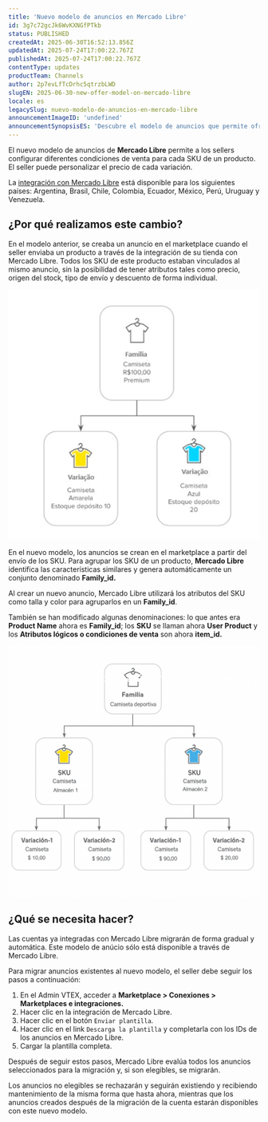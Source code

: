 ```yaml
---
title: 'Nuevo modelo de anuncios en Mercado Libre'
id: 3g7c72gcJk6WvKXNGfPTkb
status: PUBLISHED
createdAt: 2025-06-30T16:52:13.856Z
updatedAt: 2025-07-24T17:00:22.767Z
publishedAt: 2025-07-24T17:00:22.767Z
contentType: updates
productTeam: Channels
author: 2p7evLfTcDrhc5qtrzbLWD
slugEN: 2025-06-30-new-offer-model-on-mercado-libre
locale: es
legacySlug: nuevo-modelo-de-anuncios-en-mercado-libre
announcementImageID: 'undefined'
announcementSynopsisES: 'Descubre el modelo de anuncios que permite ofrecer diferentes condiciones de venta para un mismo producto.'
---
```


El nuevo modelo de anuncios de **Mercado Libre** permite a los sellers configurar diferentes condiciones de venta para cada SKU de un producto. El seller puede personalizar el precio de cada variación.    

La [integración con Mercado Libre](/es/tracks/configurar-integracao-do-mercado-livre--2YfvI3Jxe0CGIKoWIGQEIq) está disponible para los siguientes países: Argentina, Brasil, Chile, Colombia, Ecuador, México, Perú, Uruguay y Venezuela.  

## ¿Por qué realizamos este cambio?

En el modelo anterior, se creaba un anuncio en el marketplace cuando el seller enviaba un producto a través de la integración de su tienda con Mercado Libre. Todos los SKU de este producto estaban vinculados al mismo anuncio, sin la posibilidad de tener atributos tales como precio, origen del stock, tipo de envío y descuento de forma individual.  

![uptin1](https://raw.githubusercontent.com/vtexdocs/help-center-content/refs/heads/main/docs/es/announcements/2025/junio/2025-06-30-nuevo-modelo-de-anuncios-en-mercado-libre_1.jpg)

En el nuevo modelo, los anuncios se crean en el marketplace a partir del envío de los SKU. Para agrupar los SKU de un producto, **Mercado Libre** identifica las características similares y genera automáticamente un conjunto denominado **Family_id.**  

Al crear un nuevo anuncio, Mercado Libre utilizará los atributos del SKU como talla y color para agruparlos en un **Family_id**.  

También se han modificado algunas denominaciones: lo que antes era **Product Name** ahora es **Family_id**; los **SKU**  se llaman ahora **User Product** y los **Atributos lógicos o condiciones de venta** son ahora **item_id.**  

![uptin-es](https://raw.githubusercontent.com/vtexdocs/help-center-content/refs/heads/main/docs/es/announcements/2025/junio/2025-06-30-nuevo-modelo-de-anuncios-en-mercado-libre_2.png)

## ¿Qué se necesita hacer?

Las cuentas ya integradas con Mercado Libre migrarán de forma gradual y automática. Este modelo de anúcio sólo está disponible a través de Mercado Libre.  

Para migrar anuncios existentes al nuevo modelo, el seller debe seguir los pasos a continuación:  

1. En el Admin VTEX, acceder a **Marketplace > Conexiones > Marketplaces e integraciones.**  
2. Hacer clic en la integración de Mercado Libre.  
3. Hacer clic en el botón `Enviar plantilla`.  
4. Hacer clic en el link `Descarga la plantilla` y completarla con los IDs de los anuncios en Mercado Libre.  
5. Cargar la plantilla completa.  

Después de seguir estos pasos, Mercado Libre evalúa todos los anuncios seleccionados para la migración y, si son elegibles, se migrarán.  

Los anuncios no elegibles se rechazarán y seguirán existiendo y recibiendo mantenimiento de la misma forma que hasta ahora, mientras que los anuncios creados después de la migración de la cuenta estarán disponibles con este nuevo modelo.  
